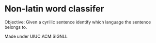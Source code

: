 # Non-latin word classifer #

Objective: Given a cyrillic sentence identify which language the sentence belongs to.

Made under UIUC ACM SIGNLL
